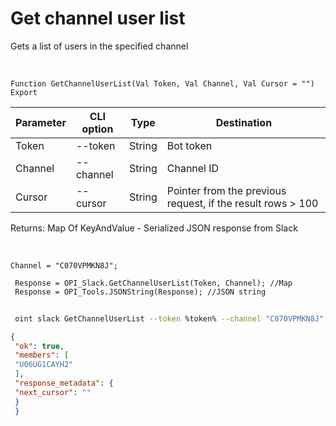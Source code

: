 ﻿---
sidebar_position: 2
---

# Get channel user list
 Gets a list of users in the specified channel


<br/>


`Function GetChannelUserList(Val Token, Val Channel, Val Cursor = "") Export`

 | Parameter | CLI option | Type | Destination |
 |-|-|-|-|
 | Token | --token | String | Bot token |
 | Channel | --channel | String | Channel ID |
 | Cursor | --cursor | String | Pointer from the previous request, if the result rows > 100 |

 
 Returns: Map Of KeyAndValue - Serialized JSON response from Slack

<br/>




```bsl title="Code example"
Channel = "C070VPMKN8J";
 
 Response = OPI_Slack.GetChannelUserList(Token, Channel); //Map
 Response = OPI_Tools.JSONString(Response); //JSON string
```
	


```sh title="CLI command example"
 
 oint slack GetChannelUserList --token %token% --channel "C070VPMKN8J" --cursor %cursor%

```

```json title="Result"
{
 "ok": true,
 "members": [
 "U06UG1CAYH2"
 ],
 "response_metadata": {
 "next_cursor": ""
 }
 }
```
